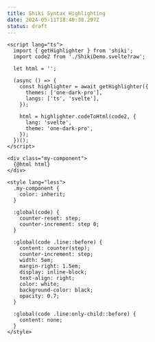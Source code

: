 ```yaml
---
title: Shiki Syntax Highlighting
date: 2024-05-11T18:40:38.297Z
status: draft
---
```


<script lang="ts">
  import ShikiDemo from './ShikiDemo.svelte';
  import OtherDemo from './OtherDemo.svelte';
  import code from './ShikiDemo.svelte?raw';
</script>

<!-- <OtherDemo/> -->

```svelte {2,6}
<script lang="ts">
  import { getHighlighter } from 'shiki';
  import code2 from './ShikiDemo.svelte?raw';

  let html = '';

  (async () => {
    const highlighter = await getHighlighter({
      themes: ['one-dark-pro'],
      langs: ['ts', 'svelte'],
    });

    html = highlighter.codeToHtml(code2, {
      lang: 'svelte',
      theme: 'one-dark-pro',
    });
  })();
</script>

<div class="my-component">
  {@html html}
</div>

<style lang="less">
  .my-component {
    color: inherit;
  }

  :global(code) {
    counter-reset: step;
    counter-increment: step 0;
  }

  :global(code .line::before) {
    content: counter(step);
    counter-increment: step;
    width: 5em;
    margin-right: 1.5em;
    display: inline-block;
    text-align: right;
    color: white;
    background-color: black;
    opacity: 0.7;
  }

  :global(code .line:only-child::before) {
    content: none;
  }
</style>
```

<ShikiDemo/>
